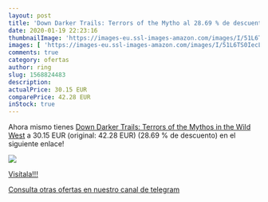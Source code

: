 ```yaml
---
layout: post
title: 'Down Darker Trails: Terrors of the Mytho al 28.69 % de descuento'
date: 2020-01-19 22:23:16
thumbnailImage: 'https://images-eu.ssl-images-amazon.com/images/I/51L6TS0IecL._SL200_.jpg'
images: [ 'https://images-eu.ssl-images-amazon.com/images/I/51L6TS0IecL._SL200_.jpg' ]
comments: true
category: ofertas
author: ring
slug: 1568824483
description:
actualPrice: 30.15 EUR
comparePrice: 42.28 EUR
inStock: true
---
```


Ahora mismo tienes [Down Darker Trails: Terrors of the Mythos in the Wild West](https://www.amazon.com/dp/1568824483/?tag=redken08-20) a 30.15 EUR (original: 42.28 EUR) (28.69 %  de descuento) en el siguiente enlace!

[![](https://images-eu.ssl-images-amazon.com/images/I/51L6TS0IecL._SL200_.jpg)](https://www.amazon.com/dp/1568824483/?tag=redken08-20)

[Visítala!!!](https://www.amazon.com/dp/1568824483/?tag=redken08-20)

[Consulta otras ofertas en nuestro canal de telegram](https://t.me/s/ofertas25)
